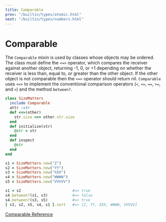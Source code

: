 ```yaml
---
title: Comparable
prev: "/builtin/types/atomic.html"
next: "/builtin/types/numbers.html"
---
```


# Comparable

The `Comparable` mixin is used by classes whose objects may be ordered.
The class must define the `<=>` operator, which compares the receiver
against another object, returning -1, 0, or +1 depending on whether the
receiver is less than, equal to, or greater than the other object. If
the other object is not comparable then the `<=>` operator should return
nil. `Comparable` uses `<=>` to implement the conventional comparison
operators (`<`, `<=`, `==`, `>=`, and `>`) and the method `between?`.


```ruby
class SizeMatters
  include Comparable
  attr :str
  def <=>(other)
    str.size <=> other.str.size
  end
  def initialize(str)
    @str = str
  end
  def inspect
    @str
  end
end

s1 = SizeMatters.new("Z")
s2 = SizeMatters.new("YY")
s3 = SizeMatters.new("XXX")
s4 = SizeMatters.new("WWWW")
s5 = SizeMatters.new("VVVVV")

s1 < s2                       #=> true
s4.between?(s1, s3)           #=> false
s4.between?(s3, s5)           #=> true
[ s3, s2, s5, s4, s1 ].sort   #=> [Z, YY, XXX, WWWW, VVVVV]
```

<a href='https://ruby-doc.org/core-2.5.0/Comparable.html'
class='ruby-doc remote' target='_blank'>Comparable Reference</a>

